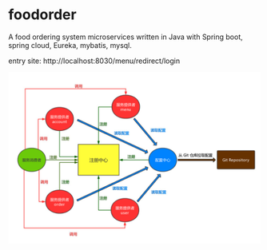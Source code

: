# foodorder

A food ordering system microservices written in Java with Spring boot, spring cloud, Eureka, mybatis, mysql.

entry site: http://localhost:8030/menu/redirect/login

![img.png](img.png)